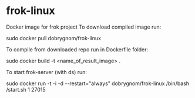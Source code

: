 frok-linux
==========

Docker image for frok project
To download compiled image run:

  sudo docker pull dobrygnom/frok-linux

To compile from downloaded repo run in Dockerfile folder:

  sudo docker build -t <name_of_result_image> .

To start frok-server (with ds) run:

  sudo docker run -t -i -d --restart="always" dobrygnom/frok-linux /bin/bash /start.sh 1 27015
